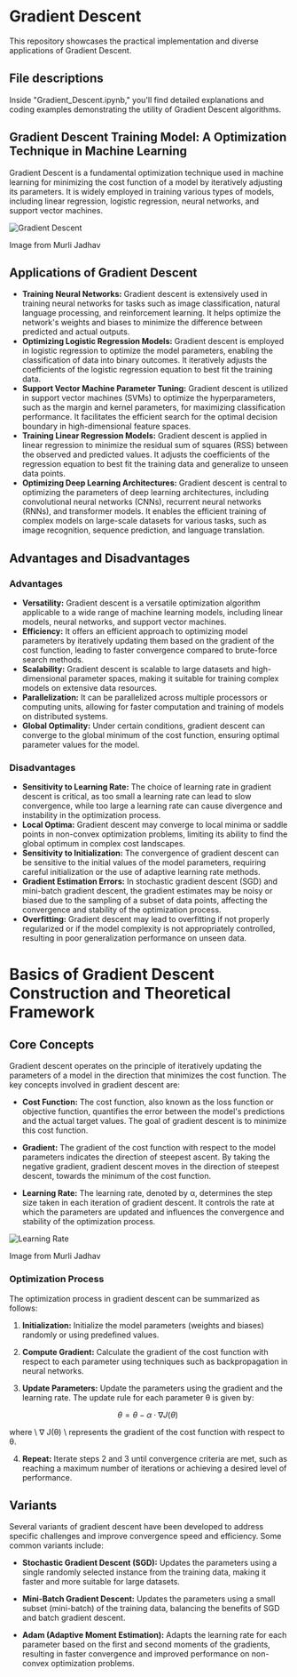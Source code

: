 # Gradient Descent

This repository showcases the practical implementation and diverse applications of Gradient Descent.

## File descriptions
Inside "Gradient_Descent.ipynb," you'll find detailed explanations and coding examples demonstrating the utility of Gradient Descent algorithms.

## Gradient Descent Training Model: A Optimization Technique in Machine Learning

Gradient Descent is a fundamental optimization technique used in machine learning for minimizing the cost function of a model by iteratively adjusting its parameters. It is widely employed in training various types of models, including linear regression, logistic regression, neural networks, and support vector machines.

![Gradient Descent](https://builtin.com/sites/www.builtin.com/files/styles/ckeditor_optimize/public/inline-images/national/gradient-descent-range.png)

Image from Murli Jadhav

## Applications of Gradient Descent

- **Training Neural Networks:** Gradient descent is extensively used in training neural networks for tasks such as image classification, natural language processing, and reinforcement learning. It helps optimize the network's weights and biases to minimize the difference between predicted and actual outputs.
- **Optimizing Logistic Regression Models:** Gradient descent is employed in logistic regression to optimize the model parameters, enabling the classification of data into binary outcomes. It iteratively adjusts the coefficients of the logistic regression equation to best fit the training data.
- **Support Vector Machine Parameter Tuning:** Gradient descent is utilized in support vector machines (SVMs) to optimize the hyperparameters, such as the margin and kernel parameters, for maximizing classification performance. It facilitates the efficient search for the optimal decision boundary in high-dimensional feature spaces.
- **Training Linear Regression Models:** Gradient descent is applied in linear regression to minimize the residual sum of squares (RSS) between the observed and predicted values. It adjusts the coefficients of the regression equation to best fit the training data and generalize to unseen data points.
- **Optimizing Deep Learning Architectures:** Gradient descent is central to optimizing the parameters of deep learning architectures, including convolutional neural networks (CNNs), recurrent neural networks (RNNs), and transformer models. It enables the efficient training of complex models on large-scale datasets for various tasks, such as image recognition, sequence prediction, and language translation.


## Advantages and Disadvantages

### Advantages

- **Versatility:** Gradient descent is a versatile optimization algorithm applicable to a wide range of machine learning models, including linear models, neural networks, and support vector machines.
- **Efficiency:** It offers an efficient approach to optimizing model parameters by iteratively updating them based on the gradient of the cost function, leading to faster convergence compared to brute-force search methods.
- **Scalability:** Gradient descent is scalable to large datasets and high-dimensional parameter spaces, making it suitable for training complex models on extensive data resources.
- **Parallelization:** It can be parallelized across multiple processors or computing units, allowing for faster computation and training of models on distributed systems.
- **Global Optimality:** Under certain conditions, gradient descent can converge to the global minimum of the cost function, ensuring optimal parameter values for the model.

### Disadvantages

- **Sensitivity to Learning Rate:** The choice of learning rate in gradient descent is critical, as too small a learning rate can lead to slow convergence, while too large a learning rate can cause divergence and instability in the optimization process.
- **Local Optima:** Gradient descent may converge to local minima or saddle points in non-convex optimization problems, limiting its ability to find the global optimum in complex cost landscapes.
- **Sensitivity to Initialization:** The convergence of gradient descent can be sensitive to the initial values of the model parameters, requiring careful initialization or the use of adaptive learning rate methods.
- **Gradient Estimation Errors:** In stochastic gradient descent (SGD) and mini-batch gradient descent, the gradient estimates may be noisy or biased due to the sampling of a subset of data points, affecting the convergence and stability of the optimization process.
- **Overfitting:** Gradient descent may lead to overfitting if not properly regularized or if the model complexity is not appropriately controlled, resulting in poor generalization performance on unseen data.


# Basics of Gradient Descent Construction and Theoretical Framework

## Core Concepts

Gradient descent operates on the principle of iteratively updating the parameters of a model in the direction that minimizes the cost function. The key concepts involved in gradient descent are:

- **Cost Function:** The cost function, also known as the loss function or objective function, quantifies the error between the model's predictions and the actual target values. The goal of gradient descent is to minimize this cost function.

- **Gradient:** The gradient of the cost function with respect to the model parameters indicates the direction of steepest ascent. By taking the negative gradient, gradient descent moves in the direction of steepest descent, towards the minimum of the cost function.

- **Learning Rate:** The learning rate, denoted by &alpha;, determines the step size taken in each iteration of gradient descent. It controls the rate at which the parameters are updated and influences the convergence and stability of the optimization process.

![Learning Rate](https://builtin.com/sites/www.builtin.com/files/styles/ckeditor_optimize/public/inline-images/national/gradient-descent-learning-rate.png)

Image from Murli Jadhav

### Optimization Process

The optimization process in gradient descent can be summarized as follows:

1. **Initialization:** Initialize the model parameters (weights and biases) randomly or using predefined values.

2. **Compute Gradient:** Calculate the gradient of the cost function with respect to each parameter using techniques such as backpropagation in neural networks.

3. **Update Parameters:** Update the parameters using the gradient and the learning rate. The update rule for each parameter &theta; is given by:

$$
\theta = \theta - \alpha \cdot \nabla J(\theta) \
$$

   where \ &nabla; J(&theta;) \ represents the gradient of the cost function with respect to &theta;.

4. **Repeat:** Iterate steps 2 and 3 until convergence criteria are met, such as reaching a maximum number of iterations or achieving a desired level of performance.

## Variants

Several variants of gradient descent have been developed to address specific challenges and improve convergence speed and efficiency. Some common variants include:

- **Stochastic Gradient Descent (SGD):** Updates the parameters using a single randomly selected instance from the training data, making it faster and more suitable for large datasets.

- **Mini-Batch Gradient Descent:** Updates the parameters using a small subset (mini-batch) of the training data, balancing the benefits of SGD and batch gradient descent.

- **Adam (Adaptive Moment Estimation):** Adapts the learning rate for each parameter based on the first and second moments of the gradients, resulting in faster convergence and improved performance on non-convex optimization problems.


